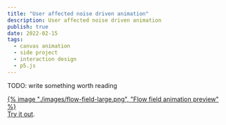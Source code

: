```yaml
---
title: "User affected noise driven animation"
description: User affected noise driven animation
publish: true
date: 2022-02-15
tags:
  - canvas animation
  - side project
  - interaction design
  - p5.js
---
```


TODO: write something worth reading

<div class="u-bleed-container:large">
<div class="u-border:device">
<a href="https://www.davidway.ie/flow-field/">
{% image "./images/flow-field-large.png", "Flow field animation preview" %}
</a>
</div>
<figcaption>
    <a href="https://www.davidway.ie/flow-field/">Try it out</a>.
</figcaption>
</div>
